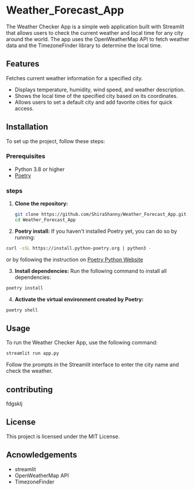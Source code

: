 # Weather_Forecast_App
The Weather Checker App is a simple web application built with Streamlit that allows users to check the current weather and local time for any city around the world. The app uses the OpenWeatherMap API to fetch weather data and the TimezoneFinder library to determine the local time.
## Features
 Fetches current weather information for a specified city.
- Displays temperature, humidity, wind speed, and weather description.
- Shows the local time of the specified city based on its coordinates.
- Allows users to set a default city and add favorite cities for quick access.
## Installation
To set up the project, follow these steps:

### Prerequisites

- Python 3.8 or higher
- [Poetry](https://python-poetry.org/)

### steps
1. **Clone the repository:**

   ```sh
   git clone https://github.com/ShiraShanny/Weather_Forecast_App.git
   cd Weather_Forecast_App
   ```
   

2. **Poetry install:**
If you haven't installed Poetry yet, you can do so by running:
```sh
curl -sSL https://install.python-poetry.org | python3 -
```
or by following the instruction on [Poetry Python Website](https://python-poetry.org/docs/)

3. **Install dependencies:**
Run the following command to install all dependencies:

```sh
poetry install
```

4. **Activate the virtual environment created by Poetry:**

```sh
poetry shell
```

## Usage
To run the Weather Checker App, use the following command:

```sh
streamlit run app.py
```
Follow the prompts in the Streamlit interface to enter the city name and check the weather.
## contributing
fdgsklj
## License
This project is licensed under the MIT License.

## Acnowledgements
 - streamlit
 - OpenWeatherMap API
 - TimezoneFinder

